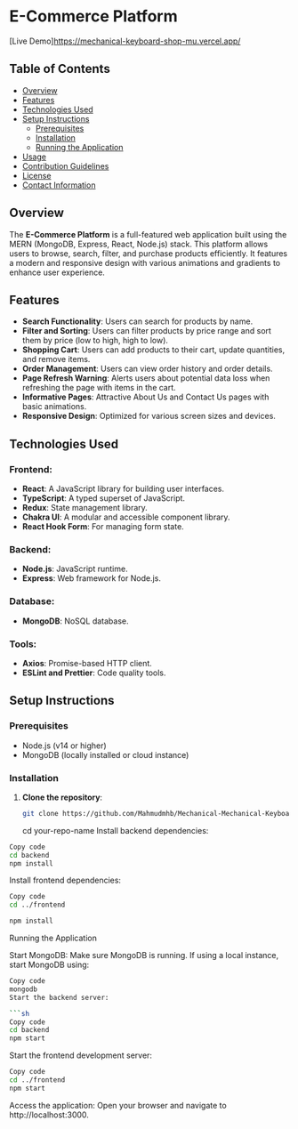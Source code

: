 # E-Commerce Platform

[Live Demo]https://mechanical-keyboard-shop-mu.vercel.app/

## Table of Contents

- [Overview](#overview)
- [Features](#features)
- [Technologies Used](#technologies-used)
- [Setup Instructions](#setup-instructions)
  - [Prerequisites](#prerequisites)
  - [Installation](#installation)
  - [Running the Application](#running-the-application)
- [Usage](#usage)
- [Contribution Guidelines](#contribution-guidelines)
- [License](#license)
- [Contact Information](#contact-information)

## Overview

The **E-Commerce Platform** is a full-featured web application built using the MERN (MongoDB, Express, React, Node.js) stack. This platform allows users to browse, search, filter, and purchase products efficiently. It features a modern and responsive design with various animations and gradients to enhance user experience.

## Features

- **Search Functionality**: Users can search for products by name.
- **Filter and Sorting**: Users can filter products by price range and sort them by price (low to high, high to low).
- **Shopping Cart**: Users can add products to their cart, update quantities, and remove items.
- **Order Management**: Users can view order history and order details.
- **Page Refresh Warning**: Alerts users about potential data loss when refreshing the page with items in the cart.
- **Informative Pages**: Attractive About Us and Contact Us pages with basic animations.
- **Responsive Design**: Optimized for various screen sizes and devices.

## Technologies Used

### Frontend:

- **React**: A JavaScript library for building user interfaces.
- **TypeScript**: A typed superset of JavaScript.
- **Redux**: State management library.
- **Chakra UI**: A modular and accessible component library.
- **React Hook Form**: For managing form state.

### Backend:

- **Node.js**: JavaScript runtime.
- **Express**: Web framework for Node.js.

### Database:

- **MongoDB**: NoSQL database.

### Tools:

- **Axios**: Promise-based HTTP client.
- **ESLint and Prettier**: Code quality tools.

## Setup Instructions

### Prerequisites

- Node.js (v14 or higher)
- MongoDB (locally installed or cloud instance)

### Installation

1. **Clone the repository**:
   ```sh
   git clone https://github.com/Mahmudmhb/Mechanical-Mechanical-Keyboard-Shop.git
   ```
   cd your-repo-name
   Install backend dependencies:

```sh
Copy code
cd backend
npm install
```

Install frontend dependencies:

```sh
Copy code
cd ../frontend

npm install
```

Running the Application

Start MongoDB:
Make sure MongoDB is running. If using a local instance, start MongoDB using:

````sh
Copy code
mongodb
Start the backend server:

```sh
Copy code
cd backend
npm start
````

Start the frontend development server:

```sh
Copy code
cd ../frontend
npm start
```

Access the application:
Open your browser and navigate to http://localhost:3000.
